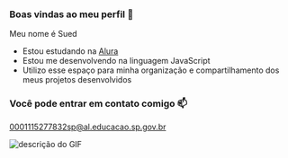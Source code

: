 
### Boas vindas ao meu perfil 💜

Meu nome é Sued

- Estou estudando na [Alura](https://www.alura.com.br)
- Estou me desenvolvendo na linguagem JavaScript
- Utilizo esse espaço para minha organização e compartilhamento dos meus projetos desenvolvidos

### Você pode entrar em contato comigo 📫

0001115277832sp@al.educacao.sp.gov.br

![descrição do GIF](https://tenor.com/pt-BR/view/haikyuu-gif-19416105)
